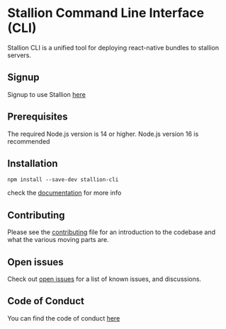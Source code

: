 # Stallion Command Line Interface (CLI)

Stallion CLI is a unified tool for deploying react-native bundles to stallion servers.

## Signup
Signup to use Stallion [here](https://app.stalliontech.io/)

## Prerequisites

The required Node.js version is 14 or higher.
Node.js version 16 is recommended

## Installation

```
npm install --save-dev stallion-cli
```

check the [documentation](https://docs.stalliontech.io/docs/StallionCli/intro) for more info 

## Contributing

Please see the [contributing](./CONTRIBUTING.md) file
for an introduction to the codebase and what the various moving parts are.

## Open issues

Check out [open issues](https://github.com/redhorse-tech/stallion-cli/issues) for a list of known issues, and discussions.

## Code of Conduct

You can find the code of conduct [here](./CODE_OF_CONDUCT.md)